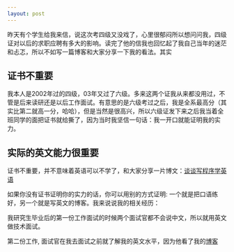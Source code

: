 ```yaml
---
layout: post
---
```


昨天有个学生给我来信，说这次考四级又没戏了，心里很郁闷所以想问问我，四级证对以后的求职应聘有多大的影响。读完了他的信我也回忆起了我自己当年的迷茫和忐忑，所以不如写一篇博客和大家分享一下我的看法。其实

## 证书不重要
                      
 我本人是2002年过的四级，03年又过了六级。多来这两个证我从来都没用过，不管是后来读研还是以后工作面试。有意思的是六级考过之后，我是全系最高分（其实比第二就高一分，哈哈），但是当然是很高兴，所以六级证发下来之后我当着全班同学的面把证书就给撕了，因为当时我坚信一句话：我一开口就能证明我的实力。


## 实际的英文能力很重要

证书不重要，并不意味着英语可以不学了，和大家分享一片博文：[谈谈写程序学英语][song]

如果你没有证书证明你的实力的话，你可以用别的方式证明: 一个就是把口语练好，另一个就是写英文的博客。我来说说我的相关经历：

我研究生毕业后的第一份工作面试的时候两个面试官都不会说中文，所以就用英文做技术面试。

第二份工作, 面试官在我去面试之前就了解我的英文水平，因为他看了我的[博客](http://happypeter.github.com)

[song]:
http://happypeter.github.com/%EF%BC%88%E8%BD%AC%E8%BD%BD%EF%BC%89%E8%B0%88%E8%B0%88%E5%86%99%E7%A8%8B%E5%BA%8F%E5%AD%A6%E8%8B%B1%E8%AF%AD.html
